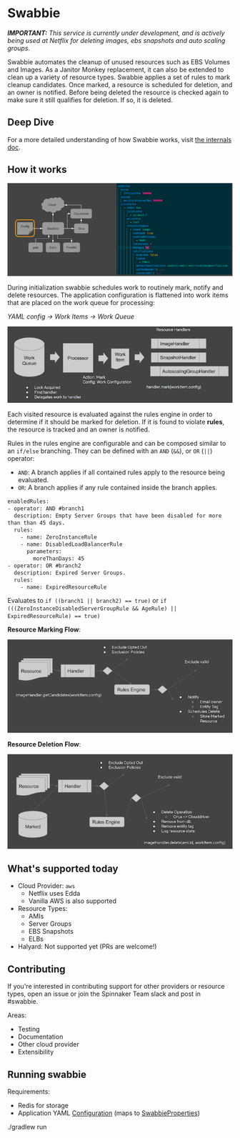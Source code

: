 # Swabbie

_**IMPORTANT:** This service is currently under development, and is actively being used at Netflix for deleting images, 
ebs snapshots and auto scaling groups._

Swabbie automates the cleanup of unused resources such as EBS Volumes and Images.
As a Janitor Monkey replacement, it can also be extended to clean up a variety of resource types.
Swabbie applies a set of rules to mark cleanup candidates. 
Once marked, a resource is scheduled for deletion, and an owner is notified.
Before being deleted the resource is checked again to make sure it still qualifies for deletion.
If so, it is deleted.

## Deep Dive

For a more detailed understanding of how Swabbie works, visit [the internals doc](INTERNALS.md).

## How it works

![](docs/swabbie-config.png)

During initialization swabbie schedules work to routinely mark, notify and delete resources.
The application configuration is flattened into work items that are placed on the work queue for processing:

*YAML config -> Work Items -> Work Queue*

![](docs/swabbie-work-items.png)

Each visited resource is evaluated against the rules engine in order to determine if it should be marked for deletion.
If it is found to violate **rules**, the resource is tracked and an owner is notified.

Rules in the rules engine are configurable and can be composed similar to an `if/else` branching.
They can be defined with an `AND` (`&&`), or `OR` (`||`) operator:
 
- `AND`: A branch applies if all contained rules apply to the resource being evaluated.
- `OR`: A branch applies if any rule contained inside the branch applies.

```
enabledRules:
- operator: AND #branch1
  description: Empty Server Groups that have been disabled for more than than 45 days.
  rules:
    - name: ZeroInstanceRule
    - name: DisabledLoadBalancerRule
      parameters:
        moreThanDays: 45
- operator: OR #branch2
  description: Expired Server Groups.
  rules:
    - name: ExpiredResourceRule
```

Evaluates to `if ((branch1 || branch2) == true)` or `if (((ZeroInstanceDisabledServerGroupRule && AgeRule) || ExpiredResourceRule) == true)`

**Resource Marking Flow**:

![Mark Flow](swabbie-core/src/resources/marking.png)

**Resource Deletion Flow**:

![Delete Flow](swabbie-core/src/resources/delete.png)
## What's supported today
- Cloud Provider: `aws`
  * Netflix uses Edda
  * Vanilla AWS is also supported
- Resource Types:
  * AMIs
  * Server Groups
  * EBS Snapshots
  * ELBs
- Halyard: Not supported yet (PRs are welcome!)
  
## Contributing
If you're interested in contributing support for other providers or resource types, open an issue or join 
the Spinnaker Team slack and post in #swabbie.

Areas:
- Testing
- Documentation
- Other cloud provider
- Extensibility
 
## Running swabbie
Requirements: 
- Redis for storage
- Application YAML [Configuration](docs/swabbie.yml) (maps to [SwabbieProperties](swabbie-core/src/main/kotlin/com/netflix/spinnaker/config/SwabbieProperties.kt))

./gradlew run


